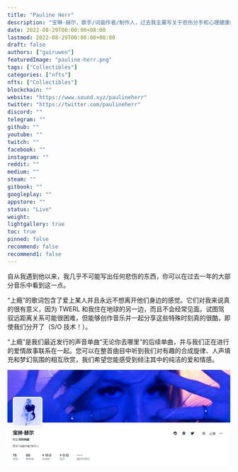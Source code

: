 ```yaml
---
title: "Pauline Herr"
description: "宝琳·赫尔，歌手/词曲作者/制作人，过去我主要写关于悲伤分手和心理健康的歌曲，但自从我遇到我的男朋友 TWERL，我的整个制作和写作风格都变得更加令人振奋。"
date: 2022-08-29T00:00:00+08:00
lastmod: 2022-08-29T00:00:00+08:00
draft: false
authors: ["guiruwen"]
featuredImage: "pauline-herr.png"
tags: ["Collectibles"]
categories: ["nfts"]
nfts: ["Collectibles"]
blockchain: ""
website: "https://www.sound.xyz/paulineherr"
twitter: "https://twitter.com/paulineherr"
discord: ""
telegram: ""
github: ""
youtube: ""
twitch: ""
facebook: ""
instagram: ""
reddit: ""
medium: ""
steam: ""
gitbook: ""
googleplay: ""
appstore: ""
status: "Live"
weight: 
lightgallery: true
toc: true
pinned: false
recommend: false
recommend1: false
---
```

自从我遇到他以来，我几乎不可能写出任何悲伤的东西，你可以在过去一年的大部分音乐中看到这一点。

“上瘾”的歌词包含了爱上某人并且永远不想离开他们身边的感觉。它们对我来说真的很有意义，因为 TWERL 和我住在地球的另一边，而且不会经常见面。试图驾驭远距离关系可能很困难，但能够创作音乐并一起分享这些特殊时刻真的很酷，即使我们分开了（S/O 技术！）。

“上瘾”是我们最近发行的声音单曲“无论你去哪里”的后续单曲，并与我们正在进行的爱情故事联系在一起。您可以在整首曲目中听到我们对有趣的合成旋律、人声填充和梦幻氛围的相互欣赏，我们希望您能感受到倾注其中的纯洁的爱和情感。

![nft](01.png)